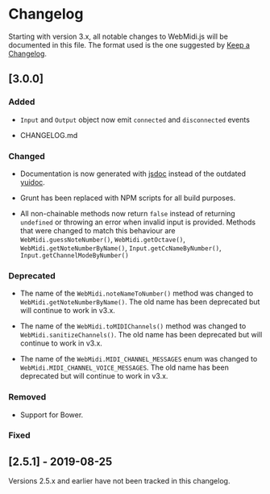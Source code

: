# Changelog

Starting with version 3.x, all notable changes to WebMidi.js will be documented in this file. The 
format used is the one suggested by [Keep a Changelog](https://keepachangelog.com/en/1.0.0/).

## [3.0.0]

### Added

- `Input` and `Output` object now emit `connected` and `disconnected` events

- CHANGELOG.md

### Changed

- Documentation is now generated with [jsdoc](https://www.npmjs.com/package/jsdoc) instead of the 
outdated [yuidoc](https://www.npmjs.com/package/grunt-contrib-yuidoc).

- Grunt has been replaced with NPM scripts for all build purposes.

- All non-chainable methods now return `false` instead of returning `undefined` or throwing an error
when invalid input is provided. Methods that were changed to match this behaviour are 
`WebMidi.guessNoteNumber()`, `WebMidi.getOctave()`, `WebMidi.getNoteNumberByName()`, 
`Input.getCcNameByNumber()`, `Input.getChannelModeByNumber()`

### Deprecated

- The name of the `WebMidi.noteNameToNumber()` method was changed to 
`WebMidi.getNoteNumberByName()`. The old name has been deprecated but will continue to work in v3.x.

- The name of the `WebMidi.toMIDIChannels()` method was changed to `WebMidi.sanitizeChannels()`. The
old name has been deprecated but will continue to work in v3.x.

- The name of the `WebMidi.MIDI_CHANNEL_MESSAGES` enum was changed to 
`WebMidi.MIDI_CHANNEL_VOICE_MESSAGES`. The old name has been deprecated but will continue to work in
v3.x.

### Removed

- Support for Bower.

### Fixed

## [2.5.1] - 2019-08-25

Versions 2.5.x and earlier have not been tracked in this changelog.
